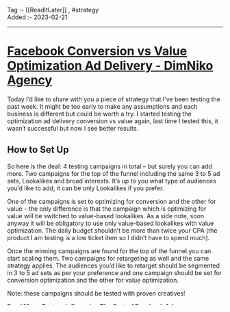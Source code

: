 Tag :- [[ReadItLater]] , #strategy  
Added :- 2023-02-21

-----
# [Facebook Conversion vs Value Optimization Ad Delivery - DimNiko Agency](https://dimniko.com/blog/facebook-conversion-vs-value-optimization-ad-delivery/)

Today I’d like to share with you a piece of strategy that I’ve been testing the past week. It might be too early to make any assumptions and each business is different but could be worth a try. I started testing the optimization ad delivery conversion vs value again, last time I tested this, it wasn’t successful but now I see better results.

## How to Set Up

So here is the deal: 4 testing campaigns in total – but surely you can add more. Two campaigns for the top of the funnel including the same 3 to 5 ad sets, Lookalikes and broad interests. It’s up to you what type of audiences you’d like to add, it can be only Lookalikes if you prefer.

One of the campaigns is set to optimizing for conversion and the other for value – the only difference is that the campaign which is optimizing for value will be switched to value-based lookalikes. As a side note, soon anyway it will be obligatory to use only value-based lookalikes with value optimization. The daily budget shouldn’t be more than twice your CPA (the product I am testing is a low ticket item so I didn’t have to spend much).

Once the winning campaigns are found for the top of the funnel you can start scaling them. Two campaigns for retargeting as well and the same strategy applies. The audiences you’d like to retarget should be segmented in 3 to 5 ad sets as per your preference and one campaign should be set for conversion optimization and the other for value optimization.

Note: these campaigns should be tested with proven creatives!

**[Read More: Factors Influencing The Cost of Facebook Ads](https://dimniko.com/blog/factors-influencing-the-cost-of-facebook-ads/)**

## What Were the Results?

The results I got so far based on the optimization event is the following: Top of the funnel value optimization didn’t show good results yet CTRs are low and cost per add to cart is double compared to the conversion campaign.

On retargeting however, the value optimization shows better results compared to the conversion. If you have tested this recently let us know what were the results you’ve got and if you are going to implement it – we would love to hear what was the outcome.

**[Read More: How Facebook Ads Split Testing Works](https://dimniko.com/blog/split-testing-facebook-ads/)**

If you are spending over $500 a day and want to scale your brand.

Book a call below:  
https://dimniko.com/msp-apply

Have a Great Day!  
Ago,